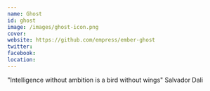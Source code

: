 ```yaml
---
name: Ghost
id: ghost
image: /images/ghost-icon.png
cover:
website: https://github.com/empress/ember-ghost
twitter:
facebook:
location:
---
```

"Intelligence without ambition is a bird without wings" 
Salvador Dali 
